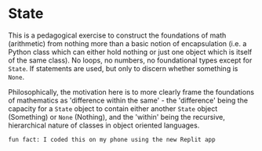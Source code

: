 # State

This is a pedagogical exercise to construct the foundations of math (arithmetic) from nothing more than a basic notion of encapsulation (i.e. a Python class which can either hold nothing or just one object which is itself of the same class). No loops, no numbers, no foundational types except for `State`. If statements are used, but only to discern whether something is `None`.

Philosophically, the motivation here is to more clearly frame the foundations of mathematics as 'difference within the same' - the 'difference' being the capacity for a `State` object to contain either another `State` object (Something) or `None` (Nothing), and the 'within' being the recursive, hierarchical nature of classes in object oriented languages.

`fun fact: I coded this on my phone using the new Replit app`
